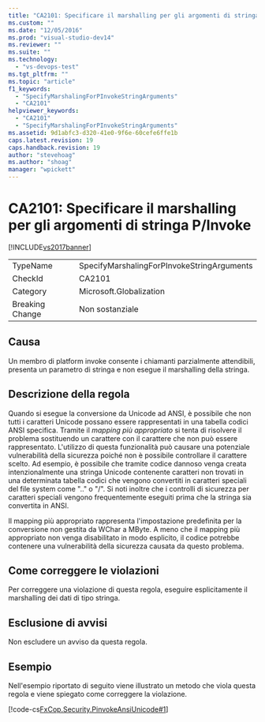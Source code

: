 ```yaml
---
title: "CA2101: Specificare il marshalling per gli argomenti di stringa P/Invoke | Microsoft Docs"
ms.custom: ""
ms.date: "12/05/2016"
ms.prod: "visual-studio-dev14"
ms.reviewer: ""
ms.suite: ""
ms.technology: 
  - "vs-devops-test"
ms.tgt_pltfrm: ""
ms.topic: "article"
f1_keywords: 
  - "SpecifyMarshalingForPInvokeStringArguments"
  - "CA2101"
helpviewer_keywords: 
  - "CA2101"
  - "SpecifyMarshalingForPInvokeStringArguments"
ms.assetid: 9d1abfc3-d320-41e0-9f6e-60cefe6ffe1b
caps.latest.revision: 19
caps.handback.revision: 19
author: "stevehoag"
ms.author: "shoag"
manager: "wpickett"
---
```

# CA2101: Specificare il marshalling per gli argomenti di stringa P/Invoke
[!INCLUDE[vs2017banner](../code-quality/includes/vs2017banner.md)]

|||  
|-|-|  
|TypeName|SpecifyMarshalingForPInvokeStringArguments|  
|CheckId|CA2101|  
|Category|Microsoft.Globalization|  
|Breaking Change|Non sostanziale|  
  
## Causa  
 Un membro di platform invoke consente i chiamanti parzialmente attendibili, presenta un parametro di stringa e non esegue il marshalling della stringa.  
  
## Descrizione della regola  
 Quando si esegue la conversione da Unicode ad ANSI, è possibile che non tutti i caratteri Unicode possano essere rappresentati in una tabella codici ANSI specifica.  Tramite il *mapping più appropriato* si tenta di risolvere il problema sostituendo un carattere con il carattere che non può essere rappresentato.  L'utilizzo di questa funzionalità può causare una potenziale vulnerabilità della sicurezza poiché non è possibile controllare il carattere scelto.  Ad esempio, è possibile che tramite codice dannoso venga creata intenzionalmente una stringa Unicode contenente caratteri non trovati in una determinata tabella codici che vengono convertiti in caratteri speciali del file system come ".." o "\/".  Si noti inoltre che i controlli di sicurezza per caratteri speciali vengono frequentemente eseguiti prima che la stringa sia convertita in ANSI.  
  
 Il mapping più appropriato rappresenta l'impostazione predefinita per la conversione non gestita da WChar a MByte.  A meno che il mapping più appropriato non venga disabilitato in modo esplicito, il codice potrebbe contenere una vulnerabilità della sicurezza causata da questo problema.  
  
## Come correggere le violazioni  
 Per correggere una violazione di questa regola, eseguire esplicitamente il marshalling dei dati di tipo stringa.  
  
## Esclusione di avvisi  
 Non escludere un avviso da questa regola.  
  
## Esempio  
 Nell'esempio riportato di seguito viene illustrato un metodo che viola questa regola e viene spiegato come correggere la violazione.  
  
 [!code-cs[FxCop.Security.PinvokeAnsiUnicode#1](../code-quality/codesnippet/CSharp/ca2101-specify-marshaling-for-p-invoke-string-arguments_1.cs)]